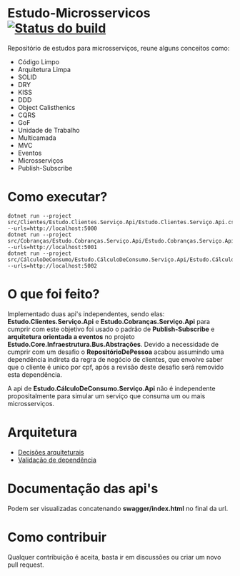 # Estudo-Microsservicos [![Status do build](https://github.com/brunodeuner/Estudo-Microsservicos/actions/workflows/build.yml/badge.svg)](https://github.com/brunodeuner/Estudo-Microsservicos/actions/workflows/build.yml)
Repositório de estudos para microsserviços, reune alguns conceitos como:
* Código Limpo
* Arquitetura Limpa
* SOLID
* DRY
* KISS
* DDD
* Object Calisthenics
* CQRS
* GoF
* Unidade de Trabalho
* Multicamada
* MVC
* Eventos
* Microsserviços
* Publish-Subscribe

# Como executar?

    dotnet run --project src/Clientes/Estudo.Clientes.Serviço.Api/Estudo.Clientes.Serviço.Api.csproj --urls=http://localhost:5000
    dotnet run --project src/Cobranças/Estudo.Cobranças.Serviço.Api/Estudo.Cobranças.Serviço.Api.csproj --urls=http://localhost:5001
    dotnet run --project src/CálculoDeConsumo/Estudo.CálculoDeConsumo.Serviço.Api/Estudo.CálculoDeConsumo.Serviço.Api.csproj --urls=http://localhost:5002

# O que foi feito?
Implementado duas api's independentes, sendo elas: **Estudo.Clientes.Serviço.Api** e **Estudo.Cobranças.Serviço.Api**
para cumprir com este objetivo foi usado o padrão de **Publish-Subscribe** e **arquitetura orientada a eventos** 
no projeto **Estudo.Core.Infraestrutura.Bus.Abstrações**. Devido a necessidade de cumprir com um desafio o 
**RepositórioDePessoa** acabou assumindo uma dependência indireta da regra de negócio de clientes, que envolve
saber que o cliente é unico por cpf, após a revisão deste desafio será removido esta dependência.

A api de **Estudo.CálculoDeConsumo.Serviço.Api** não é independente propositalmente para simular um serviço que consuma um
ou mais microsserviços.

# Arquitetura
* [Decisões arquiteturais](Documentações/DecisõesArquiteturais/AbstraçõesDoArmazenamento.md)
* [Validação de dependência](Arquitetura/ValidaçãoDeDependência/DiagramaDeValidaçãoDeDependência.pdf)

# Documentação das api's
Podem ser visualizadas concatenando **swagger/index.html** no final da url.

# Como contribuir
Qualquer contribuição é aceita, basta ir em discussões ou criar um novo pull request.
